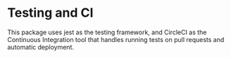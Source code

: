 # Testing and CI

This package uses jest as the testing framework, and CircleCI as the Continuous Integration tool
that handles running tests on pull requests and automatic deployment.

